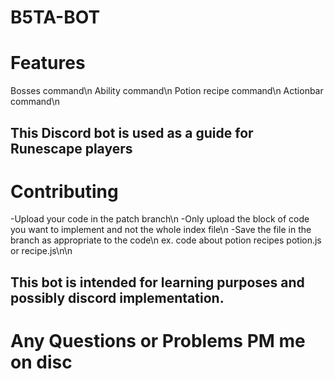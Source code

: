 # B5TA-BOT #

# Features #
Bosses command\n
Ability command\n
Potion recipe command\n
Actionbar command\n

## This Discord bot is used as a guide for Runescape players ##

# Contributing #
-Upload your code in the patch branch\n
-Only upload the block of code you want to implement and not the whole index file\n
-Save the file in the branch as appropriate to the code\n
ex. code about potion recipes potion.js or recipe.js\n\n


## This bot is intended for learning purposes and possibly discord implementation. ##
# Any Questions or Problems PM me on disc #
